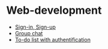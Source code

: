 # Web-development
* [Sign-in, Sign-up](https://github.com/vacu9708/Web-development/tree/main/Sign-in%2C%20Sign-up)
* [Group chat](https://github.com/vacu9708/Web-development/tree/main/Group%20chat)
* [To-do list with authentification](https://github.com/vacu9708/Web-development/tree/main/to_do)

